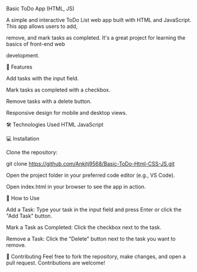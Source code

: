 Basic ToDo App (HTML, JS)

A simple and interactive ToDo List web app built with HTML and JavaScript. This app allows users to add,

remove, and mark tasks as completed. It's a great project for learning the basics of front-end web

development.


🚀 Features

Add tasks with the input field.

Mark tasks as completed with a checkbox.

Remove tasks with a delete button.

Responsive design for mobile and desktop views.


🛠️ Technologies Used
HTML
JavaScript

💻 Installation

Clone the repository:

git clone https://github.com/Ankitj9568/Basic-ToDo-Html-CSS-JS.git

Open the project folder in your preferred code editor (e.g., VS Code).

Open index.html in your browser to see the app in action.


🔧 How to Use

Add a Task: Type your task in the input field and press Enter or click the "Add Task" button.

Mark a Task as Completed: Click the checkbox next to the task.

Remove a Task: Click the "Delete" button next to the task you want to remove.


🤝 Contributing
Feel free to fork the repository, make changes, and open a pull request. Contributions are welcome!